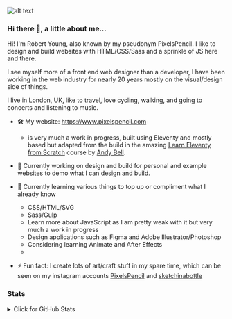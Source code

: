 

<!--
**pixelspencil/pixelspencil** is a ✨ _special_ ✨ repository because its `README.md` (this file) appears on your GitHub profile.

Here are some ideas to get you started:

- 🔭 I’m currently working on a few personal websites
- 🌱 I’m currently learning CSS/HTML/JS from the ground up
- 👯 I’m looking to collaborate on ...
- 🤔 I’m looking for help with ...
- 💬 Ask me about ...
- 📫 How to reach me: art/social
- ⚡ Fun fact: ...
-->

![alt text](https://res.cloudinary.com/dbbohl0fi/image/upload/v1615815675/1534242728613_ykug97.jpg "Examples of my hand drawn and digital art")

### Hi there 👋, a little about me...

Hi! I'm Robert Young, also known by my pseudonym PixelsPencil. I like to design and build websites with HTML/CSS/Sass and a sprinkle of JS here and there.

I see myself more of a front end web designer than a developer, I have been working in the web industry for nearly 20 years mostly on the visual/design side of things.

I live in London, UK, like to travel, love cycling, walking, and going to concerts and listening to music.

- 🛠 My website: <https://www.pixelspencil.com>
  - is very much a work in progress, built using Eleventy and mostly based but adapted from the build in the amazing [Learn Eleventy from Scratch](https://piccalil.li/course/learn-eleventy-from-scratch) course by [Andy Bell](https://github.com/hankchizljaw). 

- 🔭 Currently working on design and build for personal and example websites to demo what I can design and build.
- 🌱 Currently learning various things to top up or compliment what I already know
  - CSS/HTML/SVG
  - Sass/Gulp
  - Learn more about JavaScript as I am pretty weak with it but very much a work in progress
  - Design applications such as Figma and Adobe Illustrator/Photoshop
  - Considering learning Animate and After Effects
  - 
- ⚡ Fun fact: I create lots of art/craft stuff in my spare time, which can be seen on my instagram accounts [PixelsPencil][pixelspencilIG] and [sketchinabottle][siabIG]

[pixelspencilIG]: https://www.instagram.com/pixelspencil/
[siabIG]: https://www.instagram.com/sketchinabottle/

### Stats
    
<details>
  <summary>Click for GitHub Stats</summary>
  <p align="center">
      <img align="center" src="https://github-readme-stats.vercel.app/api?username=lynnlangit&bg_color=071A2C&icon_color=4194FD&show_icons=true&count_private=true&theme=tokyonight&line_height=27&text_color=FFFFFF" alt="lynnlangit's github stats"/>
      <br>
  </p>
</details> 
